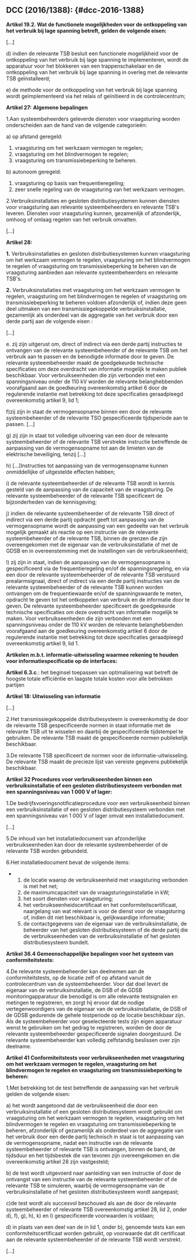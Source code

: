 ## DCC (2016/1388): {#dcc-2016-1388}

**Artikel 19.2\. Wat de functionele mogelijkheden voor de ontkoppeling van het verbruik bij lage spanning betreft, gelden de volgende eisen:**

[…]

d) indien de relevante TSB besluit een functionele mogelijkheid voor de ontkoppeling van het verbruik bij lage spanning te implementeren, wordt de apparatuur voor het blokkeren van een trappenschakelaar en de ontkoppeling van het verbruik bij lage spanning in overleg met de relevante TSB geïnstalleerd;

e) de methode voor de ontkoppeling van het verbruik bij lage spanning wordt geïmplementeerd via het relais of geïnitieerd in de controlecentrum;

**Artikel 27:** **Algemene bepalingen**

1.Aan systeembeheerders geleverde diensten voor vraagsturing worden onderscheiden aan de hand van de volgende categorieën:

a) op afstand geregeld:

1.  vraagsturing om het werkzaam vermogen te regelen;
2.  vraagsturing om het blindvermogen te regelen;
3.  vraagsturing om transmissiebeperking te beheren.

b) autonoom geregeld:

1.  vraagsturing op basis van frequentieregeling;
2.  zeer snelle regeling van de vraagsturing van het werkzaam vermogen.

2.Verbruiksinstallaties en gesloten distributiesystemen kunnen diensten voor vraagsturing aan relevante systeembeheerders en relevante TSB&#039;s leveren. Diensten voor vraagsturing kunnen, gezamenlijk of afzonderlijk, omhoog of omlaag regelen van het verbruik omvatten.

[…]

**Artikel 28:**

**1\.** Verbruiksinstallaties en gesloten distributiesystemen kunnen vraagsturing om het werkzaam vermogen te regelen, vraagsturing om het blindvermogen te regelen of vraagsturing om transmissiebeperking te beheren van de vraagsturing aanbieden aan relevante systeembeheerders en relevante TSB&#039;s.

**2\.** Verbruiksinstallaties met vraagsturing om het werkzaam vermogen te regelen, vraagsturing om het blindvermogen te regelen of vraagsturing om transmissiebeperking te beheren voldoen afzonderlijk of, indien deze geen deel uitmaken van een transmissiegekoppelde verbruiksinstallatie, gezamenlijk als onderdeel van de aggregatie van het verbruik door een derde partij aan de volgende eisen :

[…]

e. zij zijn uitgerust om, direct of indirect via een derde partij instructies te ontvangen van de relevante systeembeheerder of de relevante TSB om het verbruik aan te passen en de benodigde informatie door te geven. De relevante systeembeheerder maakt de goedgekeurde technische specificaties om deze overdracht van informatie mogelijk te maken publiek beschikbaar. Voor verbruikseenheden die zijn verbonden met een spanningsniveau onder de 110 kV worden de relevante belanghebbenden voorafgaand aan de goedkeuring overeenkomstig artikel 6 door de regulerende instantie met betrekking tot deze specificaties geraadpleegd overeenkomstig artikel 9, lid 1;

f)zij zijn in staat de vermogensopname binnen een door de relevante systeembeheerder of de relevante TSO gespecificeerde tijdsperiode aan te passen. […]

g) zij zijn in staat tot volledige uitvoering van een door de relevante systeembeheerder of de relevante TSB verstrekte instructie betreffende de aanpassing van de vermogensopname tot aan de limieten van de elektrische beveiliging, tenzij […]

h) […]Instructies tot aanpassing van de vermogensopname kunnen onmiddellijke of uitgestelde effecten hebben;

i) de relevante systeembeheerder of de relevante TSB wordt in kennis gesteld van de aanpassing van de capaciteit van de vraagsturing. De relevante systeembeheerder of de relevante TSB specificeert de bijzonderheden van de kennisgeving;

j) indien de relevante systeembeheerder of de relevante TSB direct of indirect via een derde partij opdracht geeft tot aanpassing van de vermogensopname wordt de aanpassing van een gedeelte van het verbruik mogelijk gemaakt als reactie op een instructie van de relevante systeembeheerder of de relevante TSB, binnen de grenzen die zijn overeengekomen met de eigenaar van de verbruiksinstallatie of met de GDSB en in overeenstemming met de instellingen van de verbruikseenheid;

l) zij zijn in staat, indien de aanpassing van de vermogensopname is gespecificeerd via de frequentieregeling en/of de spanningsregeling, en via een door de relevante systeembeheerder of de relevante TSB verstuurd prealarmsignaal, direct of indirect via een derde partij instructies van de relevante systeembeheerder of de relevante TSB kunnen worden ontvangen om de frequentiewaarde en/of de spanningswaarde te meten, opdracht te geven tot het ontkoppelen van verbruik en de informatie door te geven. De relevante systeembeheerder specificeert de goedgekeurde technische specificaties om deze overdracht van informatie mogelijk te maken. Voor verbruikseenheden die zijn verbonden met een spanningsniveau onder de 110 kV worden de relevante belanghebbenden voorafgaand aan de goedkeuring overeenkomstig artikel 6 door de regulerende instantie met betrekking tot deze specificaties geraadpleegd overeenkomstig artikel 9, lid 1.

**Artikelen m.b.t. informatie-uitwisseling waarmee rekening te houden voor informatiespecificatie op de interfaces:**

**Artikel 6.3.c**.: het beginsel toepassen van optimalisering wat betreft de hoogste totale efficiëntie en laagste totale kosten voor alle betrokken partijen

**Artikel 18: Uitwisseling van informatie**

[…]

2.Het transmissiegekoppelde distributiesysteem is overeenkomstig de door de relevante TSB gespecificeerde normen in staat informatie met de relevante TSB uit te wisselen en daarbij de gespecificeerde tijdstempel te gebruiken. De relevante TSB maakt de gespecificeerde normen publiekelijk beschikbaar.

3.De relevante TSB specificeert de normen voor de informatie-uitwisseling. De relevante TSB maakt de precieze lijst van vereiste gegevens publiekelijk beschikbaar.

**Artikel 32 Procedures voor verbruikseenheden binnen een verbruiksinstallatie of een gesloten distributiesysteem verbonden met een spanningsniveau van 1 000 V of lager:**

1.De bedrijfsvoeringsnotificatieprocedure voor een verbruikseenheid binnen een verbruiksinstallatie of een gesloten distributiesysteem verbonden met een spanningsniveau van 1 000 V of lager omvat een installatiedocument.

[…]

5.De inhoud van het installatiedocument van afzonderlijke verbruikseenheden kan door de relevante systeembeheerder of de relevante TSB worden gebundeld.

6.Het installatiedocument bevat de volgende items:

*   1.  de locatie waarop de verbruikseenheid met vraagsturing verbonden is met het net;
    2.  de maximumcapaciteit van de vraagsturingsinstallatie in kW;
    3.  het soort diensten voor vraagsturing;
    4.  het verbruikseenheidscertificaat en het conformiteitscertificaat, naargelang van wat relevant is voor de dienst voor de vraagsturing of, indien dit niet beschikbaar is, gelijkwaardige informatie;
    5.  de contactgegevens van de eigenaar van de verbruiksinstallatie, de beheerder van het gesloten distributiesysteem of de derde partij die de verbruikseenheden van de verbruiksinstallatie of het gesloten distributiesysteem bundelt.

**Artikel 36.4 Gemeenschappelijke bepalingen voor het systeem van conformiteitstests:**

4.De relevante systeembeheerder kan deelnemen aan de conformiteitstests, op de locatie zelf of op afstand vanuit de controlecentrum van de systeembeheerder. Voor dat doel levert de eigenaar van de verbruiksinstallatie, de DSB of de GDSB monitoringapparatuur die benodigd is om alle relevante testsignalen en metingen te registreren, en zorgt hij ervoor dat de nodige vertegenwoordigers van de eigenaar van de verbruiksinstallatie, de DSB of de GDSB gedurende de gehele testperiode op de locatie beschikbaar zijn. Als de systeembeheerder voor geselecteerde tests zijn eigen apparatuur wenst te gebruiken om het gedrag te registreren, worden de door de relevante systeembeheerder gespecificeerde signalen doorgestuurd. De relevante systeembeheerder kan volledig zelfstandig beslissen over zijn deelname.

**Artikel 41 Conformiteitstests voor verbruikseenheden met vraagsturing om het werkzaam vermogen te regelen, vraagsturing om het blindvermogen te regelen en vraagsturing om transmissiebeperking te beheren:**

1.Met betrekking tot de test betreffende de aanpassing van het verbruik gelden de volgende eisen:

a) het wordt aangetoond dat de verbruikseenheid die door een verbruiksinstallatie of een gesloten distributiesysteem wordt gebruikt om vraagsturing om het werkzaam vermogen te regelen, vraagsturing om het blindvermogen te regelen en vraagsturing om transmissiebeperking te beheren, afzonderlijk of gezamenlijk als onderdeel van de aggregatie van het verbruik door een derde partij technisch in staat is tot aanpassing van de vermogensopname, nadat een instructie van de relevante systeembeheerder of relevante TSB is ontvangen, binnen de band, de tijdsduur en het tijdsbestek die van tevoren zijn overeengekomen en die overeenkomstig artikel 28 zijn vastgesteld;

b) de test wordt uitgevoerd naar aanleiding van een instructie of door de ontvangst van een instructie van de relevante systeembeheerder of de relevante TSB te simuleren, waarbij de vermogensopname van de verbruiksinstallatie of het gesloten distributiesysteem wordt aangepast;

c)de test wordt als succesvol beschouwd als aan de door de relevante systeembeheerder of relevante TSB overeenkomstig artikel 28, lid 2, onder d), f), g), h), k) en l) gespecificeerde voorwaarden is voldaan;

d) in plaats van een deel van de in lid 1, onder b), genoemde tests kan een conformiteitscertificaat worden gebruikt, op voorwaarde dat dit certificaat aan de relevante systeembeheerder of de relevante TSB wordt verstrekt.

[…]